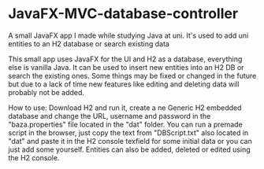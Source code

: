 # JavaFX-MVC-database-controller
A small JavaFX app I made while studying Java at uni. It's used to add uni entities to an H2 database or search existing data


This small app uses JavaFX for the UI and H2 as a database, everything else is vanilla Java.
It can be used to insert new entities into an H2 DB or search the existing ones.
Some things may be fixed or changed in the future but due to a lack of time new features like editing and deleting data will probably not be added.

How to use: 
Download H2 and run it, create a ne Generic H2 embedded database and change the URL, username and password in the "baza.properties" file located in the "dat" folder.
You can run a premade script in the browser, just copy the text from "DBScript.txt" also located in "dat" and paste it in the H2 console texfield for some initial data or you can just add some yourself.
Entities can also be added, deleted or edited using the H2 console.

